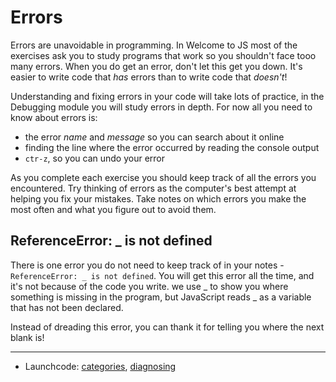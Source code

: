 # Errors

Errors are unavoidable in programming. In Welcome to JS most of the exercises
ask you to study programs that work so you shouldn't face tooo many errors. When
you do get an error, don't let this get you down. It's easier to write code that
_has_ errors than to write code that _doesn't_!

Understanding and fixing errors in your code will take lots of practice, in the
Debugging module you will study errors in depth. For now all you need to know
about errors is:

- the error _name_ and _message_ so you can search about it online
- finding the line where the error occurred by reading the console output
- `ctr-z`, so you can undo your error

As you complete each exercise you should keep track of all the errors you
encountered. Try thinking of errors as the computer's best attempt at helping
you fix your mistakes. Take notes on which errors you make the most often and
what you figure out to avoid them.

## ReferenceError: \_ is not defined

There is one error you do not need to keep track of in your notes -
`ReferenceError: _ is not defined`. You will get this error all the time, and
it's not because of the code you write. we use \_ to show you where something is
missing in the program, but JavaScript reads \_ as a variable that has not been
declared.

Instead of dreading this error, you can thank it for telling you where the next
blank is!

---

- Launchcode:
  [categories](https://education.launchcode.org/intro-to-professional-web-dev/chapters/errors-and-debugging/categories-of-errors.html),
  [diagnosing](https://education.launchcode.org/intro-to-professional-web-dev/chapters/errors-and-debugging/diagnosing-error-messages.html)
